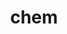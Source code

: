 ---
name: 'chem'
title: 'chem'
title_thai: 'ภาควิชาเคมี'
ig: 'https://www.instagram.com/chem_chula?utm_source=ig_web_button_share_sheet&igsh=ZDNlZDc0MzIxNw=='
fac: 'https://www.facebook.com/chemistrychula'
web: 'https://web.chemcu.org'
head: '/chem4.png'
layout: '@/layouts/departLayout.astro'
images:
  - id: 1
    src: '/chem1.png'
    label: 'Chem Chula'
    text: 'ภาควิชาเคมีไม่ได้เน้นแค่การเรียนในห้องเรียน แต่ยังให้ความสำคัญกับการพัฒนาความรู้ ทักษะ และประสบการ์ที่จำเป็น'
  - id: 2
    src: '/chem2.png'
    label: 'Working Space'
    text: 'มี Working Space ถึง 2 ชั้น มอบความสะดวกสบายให้แก่นิสิตเคมีสุด ๆ (ใครง่วงก็มานอนที่ห้องภาคได้นะ 🤩)'
  - id: 3
    src: '/chem3.png'
    label: 'Chem Trip'
    text: 'Chem Trip โครงการพัฒนาศักยภาพและสานสัมพันธ์นิสิตด้วยปฏิบัติการห้องทดลองเคลื่อนที่'
description: 'ภาควิชาเคมี ครอบคลุมในหลายด้านทั้งเคมีอินทรีย์, เคมีอนินทรีย์, เคมีฟิสิกัล, เคมีวิเคราะห์, เคมีสีเขียวและความยั่งยืน เรามีห้องปฏิบัติการและเครื่องมือที่ทันสมัย และมีการร่วมมือกับทั้งภาควิชา สถาบัน และอุตสาหกรรมอื่น ๆ '
---
